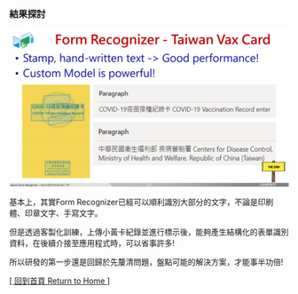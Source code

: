 ### 結果探討

![](images/conclusion.PNG)

基本上，其實Form Recognizer已經可以順利識別大部分的文字，不論是印刷體、印章文字、手寫文字。

但是透過客製化訓練，上傳小黃卡紀錄並進行標示後，能夠產生結構化的表單識別資料，在後續介接至應用程式時，可以省事許多! 

所以研發的第一步還是回歸於先釐清問題，盤點可能的解決方案，才能事半功倍!

[[ 回到首頁 Return to Home ]](README.md#台灣疫苗接種小黃卡影像辨識---使用雲端ai服務為例)